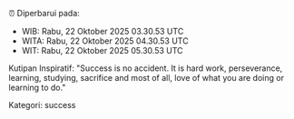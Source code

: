 ⏰ Diperbarui pada:
- WIB: Rabu, 22 Oktober 2025 03.30.53 UTC
- WITA: Rabu, 22 Oktober 2025 04.30.53 UTC
- WIT: Rabu, 22 Oktober 2025 05.30.53 UTC

Kutipan Inspiratif:
"Success is no accident. It is hard work, perseverance, learning, studying, sacrifice and most of all, love of what you are doing or learning to do."


Kategori: success

